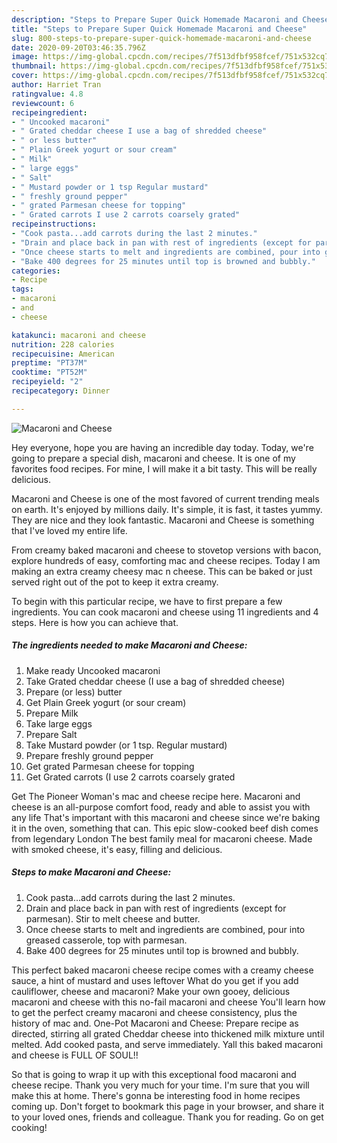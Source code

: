 ```yaml
---
description: "Steps to Prepare Super Quick Homemade Macaroni and Cheese"
title: "Steps to Prepare Super Quick Homemade Macaroni and Cheese"
slug: 800-steps-to-prepare-super-quick-homemade-macaroni-and-cheese
date: 2020-09-20T03:46:35.796Z
image: https://img-global.cpcdn.com/recipes/7f513dfbf958fcef/751x532cq70/macaroni-and-cheese-recipe-main-photo.jpg
thumbnail: https://img-global.cpcdn.com/recipes/7f513dfbf958fcef/751x532cq70/macaroni-and-cheese-recipe-main-photo.jpg
cover: https://img-global.cpcdn.com/recipes/7f513dfbf958fcef/751x532cq70/macaroni-and-cheese-recipe-main-photo.jpg
author: Harriet Tran
ratingvalue: 4.8
reviewcount: 6
recipeingredient:
- " Uncooked macaroni"
- " Grated cheddar cheese I use a bag of shredded cheese"
- " or less butter"
- " Plain Greek yogurt or sour cream"
- " Milk"
- " large eggs"
- " Salt"
- " Mustard powder or 1 tsp Regular mustard"
- " freshly ground pepper"
- " grated Parmesan cheese for topping"
- " Grated carrots I use 2 carrots coarsely grated"
recipeinstructions:
- "Cook pasta...add carrots during the last 2 minutes."
- "Drain and place back in pan with rest of ingredients (except for parmesan). Stir to melt cheese and butter."
- "Once cheese starts to melt and ingredients are combined, pour into greased casserole, top with parmesan."
- "Bake 400 degrees for 25 minutes until top is browned and bubbly."
categories:
- Recipe
tags:
- macaroni
- and
- cheese

katakunci: macaroni and cheese 
nutrition: 228 calories
recipecuisine: American
preptime: "PT37M"
cooktime: "PT52M"
recipeyield: "2"
recipecategory: Dinner

---
```



![Macaroni and Cheese](https://img-global.cpcdn.com/recipes/7f513dfbf958fcef/751x532cq70/macaroni-and-cheese-recipe-main-photo.jpg)

Hey everyone, hope you are having an incredible day today. Today, we're going to prepare a special dish, macaroni and cheese. It is one of my favorites food recipes. For mine, I will make it a bit tasty. This will be really delicious.

Macaroni and Cheese is one of the most favored of current trending meals on earth. It's enjoyed by millions daily. It's simple, it is fast, it tastes yummy. They are nice and they look fantastic. Macaroni and Cheese is something that I've loved my entire life.

From creamy baked macaroni and cheese to stovetop versions with bacon, explore hundreds of easy, comforting mac and cheese recipes. Today I am making an extra creamy cheesy mac n cheese. This can be baked or just served right out of the pot to keep it extra creamy.


To begin with this particular recipe, we have to first prepare a few ingredients. You can cook macaroni and cheese using 11 ingredients and 4 steps. Here is how you can achieve that.

<!--inarticleads1-->

##### The ingredients needed to make Macaroni and Cheese:

1. Make ready  Uncooked macaroni
1. Take  Grated cheddar cheese (I use a bag of shredded cheese)
1. Prepare  (or less) butter
1. Get  Plain Greek yogurt (or sour cream)
1. Prepare  Milk
1. Take  large eggs
1. Prepare  Salt
1. Take  Mustard powder (or 1 tsp. Regular mustard)
1. Prepare  freshly ground pepper
1. Get  grated Parmesan cheese for topping
1. Get  Grated carrots (I use 2 carrots coarsely grated


Get The Pioneer Woman&#39;s mac and cheese recipe here. Macaroni and cheese is an all-purpose comfort food, ready and able to assist you with any life That&#39;s important with this macaroni and cheese since we&#39;re baking it in the oven, something that can. This epic slow-cooked beef dish comes from legendary London The best family meal for macaroni cheese. Made with smoked cheese, it&#39;s easy, filling and delicious. 

<!--inarticleads2-->

##### Steps to make Macaroni and Cheese:

1. Cook pasta...add carrots during the last 2 minutes.
1. Drain and place back in pan with rest of ingredients (except for parmesan). Stir to melt cheese and butter.
1. Once cheese starts to melt and ingredients are combined, pour into greased casserole, top with parmesan.
1. Bake 400 degrees for 25 minutes until top is browned and bubbly.


This perfect baked macaroni cheese recipe comes with a creamy cheese sauce, a hint of mustard and uses leftover What do you get if you add cauliflower, cheese and macaroni? Make your own gooey, delicious macaroni and cheese with this no-fail macaroni and cheese You&#39;ll learn how to get the perfect creamy macaroni and cheese consistency, plus the history of mac and. One-Pot Macaroni and Cheese: Prepare recipe as directed, stirring all grated Cheddar cheese into thickened milk mixture until melted. Add cooked pasta, and serve immediately. Yall this baked macaroni and cheese is FULL OF SOUL!! 

So that is going to wrap it up with this exceptional food macaroni and cheese recipe. Thank you very much for your time. I'm sure that you will make this at home. There's gonna be interesting food in home recipes coming up. Don't forget to bookmark this page in your browser, and share it to your loved ones, friends and colleague. Thank you for reading. Go on get cooking!
